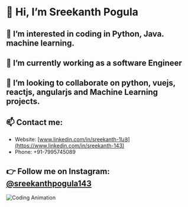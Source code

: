 <!--- Header --->
# 👋 Hi, I’m Sreekanth Pogula

<!--- Introduction --->
## 👀 I’m interested in coding in Python, Java. machine learning.

<!--- Learning and Collaboration --->
## 🌱 I’m currently working as a software Engineer 
## 💞️ I’m looking to collaborate on python, vuejs, reactjs, angularjs and Machine Learning projects.

<!--- Contact Information --->
## 📫 Contact me:
- Website: [www.linkedin.com/in/sreekanth-1կՅ](https://www.linkedin.com/in/sreekanth-143)
- Phone: +91-7995745089

<!--- Social Media --->
## 👉 Follow me on Instagram: [@sreekanthpogula143](https://www.instagram.com/sreekanthpogula143/)

<!--- Animated Gif --->
![Coding Animation](https://media.giphy.com/media/elrFAUtV7ZOH7TSPhF/giphy.gif)
<!-- ![Coding Animation](https://media.giphy.com/media/HscDLzkO8EOTmgkhQP/giphy.gif) -->


